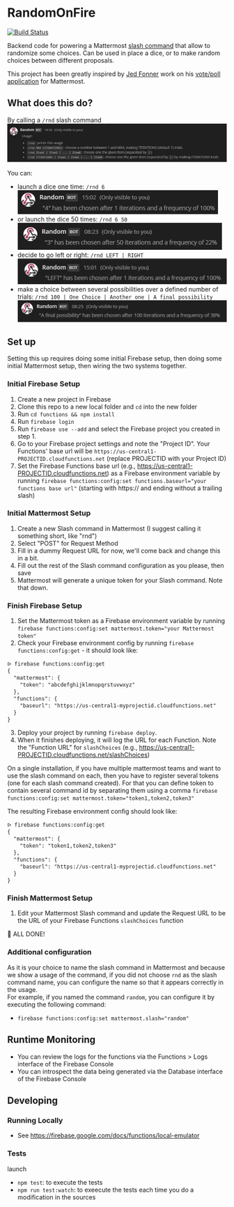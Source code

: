 # RandomOnFire
[![Build Status](https://travis-ci.org/McFoggy/RandomOnFire.svg?branch=master)](https://travis-ci.org/McFoggy/RandomOnFire)

Backend code for powering a Mattermost [slash command](https://docs.mattermost.com/developer/slash-commands.html) that allow to randomize some choices.
Can be used in place a dice, or to make random choices between different proposals.

This project has been greatly inspired by [Jed Fonner](https://github.com/jedfonner) work on his [vote/poll application](https://github.com/jedfonner/MattermostOnFire) for Mattermost.  

## What does this do?

By calling a `/rnd` slash command
![Usage](usage.jpg)

You can:

- launch a dice one time: `/rnd 6`
  ![dice](dice-one-time.jpg)
- or launch the dice 50 times: `/rnd 6 50`  
  ![dice 50 times](dice-50-times.jpg)
- decide to go left or right: `/rnd LEFT | RIGHT`  
  ![left or right](left-right.jpg)
- make a choice between several possibilities over a defined number of trials: `/rnd 100 | One Choice | Another one | A final possibility`  
  ![choices](choice-over-possibilities.jpg)


## Set up
Setting this up requires doing some initial Firebase setup, then doing some initial Mattermost setup, then wiring the two systems together.

### Initial Firebase Setup
1. Create a new project in Firebase
1. Clone this repo to a new local folder and `cd` into the new folder
1. Run `cd functions && npm install`
1. Run `firebase login`
1. Run `firebase use --add` and select the Firebase project you created in step 1.
1. Go to your Firebase project settings and note the "Project ID". Your Functions' base url will be `https://us-central1-PROJECTID.cloudfunctions.net` (replace PROJECTID with your Project ID)
1. Set the Firebase Functions base url (e.g., https://us-central1-PROJECTID.cloudfunctions.net) as a Firebase environment variable by running `firebase functions:config:set functions.baseurl="your functions base url"` (starting with https:// and ending without a trailing slash)

### Initial Mattermost Setup
1. Create a new Slash command in Mattermost (I suggest calling it something short, like "rnd")
1. Select "POST" for Request Method
1. Fill in a dummy Request URL for now, we'll come back and change this in a bit.
1. Fill out the rest of the Slash command configuration as you please, then save
1. Mattermost will generate a unique token for your Slash command.  Note that down.

### Finish Firebase Setup
1. Set the Mattermost token as a Firebase environment variable by running `firebase functions:config:set mattermost.token="your Mattermost token"`
1. Check your Firebase environment config by running `firebase functions:config:get` - it should look like:
```
ᐅ firebase functions:config:get
{
  "mattermost": {
    "token": "abcdefghijklmnopqrstuvwxyz"
  },
  "functions": {
    "baseurl": "https://us-central1-myprojectid.cloudfunctions.net"
  }
}
```
3. Deploy your project by running `firebase deploy`.
4. When it finishes deploying, it will log the URL for each Function. Note the "Function URL" for `slashChoices` (e.g., https://us-central1-PROJECTID.cloudfunctions.net/slashChoices)

On a single installation, if you have multiple mattermost teams and want to use the slash command on each, then you have to register several tokens (one for each slash command created).
For that you can define token to contain several command id by separating them using a comma `firebase functions:config:set mattermost.token="token1,token2,token3"`

The resulting Firebase environment config should look like:
```
ᐅ firebase functions:config:get
{
  "mattermost": {
    "token": "token1,token2,token3"
  },
  "functions": {
    "baseurl": "https://us-central1-myprojectid.cloudfunctions.net"
  }
}
```

### Finish Mattermost Setup
1. Edit your Mattermost Slash command and update the Request URL to be the URL of your Firebase Functions `slashChoices` function

🎉  ALL DONE!

### Additional configuration

As it is your choice to name the slash command in Mattermost and because we show a usage of the command, if you did not choose `rnd` as the slash command name, 
you can configure the name so that it appears correctly in the usage.  
For example, if you named the command `random`, you can configure it by executing the following command:
- `firebase functions:config:set mattermost.slash="random"` 

## Runtime Monitoring
* You can review the logs for the functions via the Functions > Logs interface of the Firebase Console
* You can introspect the data being generated via the Database interface of the Firebase Console

## Developing

### Running Locally
* See https://firebase.google.com/docs/functions/local-emulator

### Tests

launch 
- `npm test`: to execute the tests
- `npm run test:watch`: to exeecute the tests each time you do a modification in the sources
